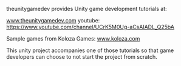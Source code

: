 theunitygamedev provides Unity game development tutorials at:

www.theunitygamedev.com 
youtube: https://www.youtube.com/channel/UCrK5M0Ug-aCsAIADL_Q25bA

Sample games from Koloza Games: www.koloza.com

This unity project accompanies one of those tutorials so that game developers can choose to not start the project from scratch.
